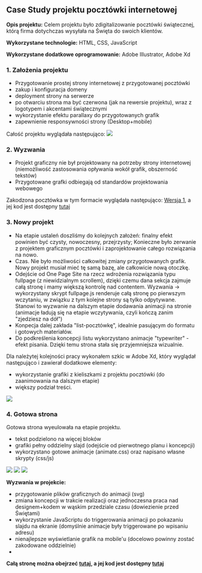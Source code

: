 ## Case Study projektu pocztówki internetowej
**Opis projektu:** Celem projektu było zdigitalizowanie pocztówki świątecznej, którą firma dotychczas wysyłała na Święta do swoich klientów.

**Wykorzystane technologie:** HTML, CSS, JavaScript
<br>

**Wykorzystane dodatkowe oprogramowanie:** Adobe Illustrator, Adobe Xd

### 1. Założenia projektu



- Przygotowanie prostej strony internetowej z przygotowanej pocztówki
- zakup i konfiguracja domeny
- deployment strony na serwerze
- po otwarciu strona ma być czerwona (jak na rewersie projektu), wraz z logotypem i akcentami świątecznymi
- wykorzystanie efektu parallaxy do przygotowanych grafik
- zapewnienie responsywności strony (Desktop+mobile)

Całość projektu wyglądała następująco:
<img src="images/casestudy/kartka.png?raw=true"/>


### 2. Wyzwania
- Projekt graficzny nie był projektowany na potrzeby strony internetowej (niemożliwość zastosowania opływania wokół grafik, obszerność tekstów)
- Przygotowane grafki odbiegają od standardów projektowania webowego

Zakodzona pocztówka w tym formacie wyglądała następująco: [Wersja 1](https://piotrpawlowski7.github.io/bfswieta_v1/),
a jej kod jest dostępny [tutaj](https://github.com/piotrpawlowski7/bfswieta_v1)

### 3. Nowy projekt
- Na etapie ustaleń doszliśmy do kolejnych założeń: finalny efekt powinien być czysty, nowoczesny, przejrzysty; Konieczne było zerwanie z projektem graficznym pocztówki i zaprojektowanie całego rozwiązania na nowo.
- Czas. Nie było możliwości całkowitej zmiany przygotowanych grafik. Nowy projekt musiał mieć tę samą bazę, ale całkowicie nową otoczkę.
- Odejście od One Page Site na rzecz wdrożenia rozwiązania typu fullpage (z niewidzialnym scrollem), dzięki czemu dana sekcja zajmuje całą stronę i mamy większą kontrolę nad contentem. Wyzwania -> wykorzystany skrypt fullpage.js renderuje całą stronę po pierwszym wczytaniu, w związku z tym kolejne strony są tylko odpytywane. Stanowi to wyzwanie na dalszym etapie dodawania animacji na stronie (animacje ładują się na etapie wczytywania, czyli kończą zanim "zjedziesz na dół")
- Konpecja dalej zakłada "list-pocztówkę", idealnie pasującym do formatu i gotowych materiałów.
- Do podkreślenia koncepcji listu wykorzystano animacje "typewriter" - efekt pisania. Dzięki temu strona stała się przyjemniejsza wizualnie.

Dla należytej kolejności pracy wykonałem szkic w Adobe Xd, który wyglądał następująco i zawierał dodatkowe elementy:
- wykorzystanie grafiki z kieliszkami z projektu pocztówki (do zaanimowania na dalszym etapie)
- większy podział treści.

<img src="images/casestudy/sketch_xd_2.png?raw=true"/>


### 4. Gotowa strona

Gotowa strona wyeulowała na etapie projektu. 
- tekst podzielono na więcej bloków
- grafiki pełny oddzielny slajd (odejście od pierwotnego planu i koncepcji)
- wykorzystano gotowe animacje (animate.css) oraz napisano własne skrypty (css/js)

<img src="images/casestudy/bf3.gif?raw=true"/>
<img src="images/casestudy/bf_6.gif?raw=true"/>
<img src="images/casestudy/bf_4.gif?raw=true"/>

**Wyzwania w projekcie:**
- przygotowanie plików graficznych do animacji (svg)
- zmiana koncepcji w trakcie realizacji oraz jednoczesna praca nad designem+kodem w wąskim przedziale czasu (dowiezienie przed Świętami)
- wykorzystanie JavaScriptu do triggerowania animacji po pokazaniu slajdu na ekranie (domyślnie animacje były triggerowane po wpisaniu adresu)
- nienajlepsze wyświetlanie grafik na mobile'u (docelowo powinny zostać zakodowane oddzielnie)
- 

**Całą stronę można obejrzeć [tutaj](https://piotrpawlowski7.github.io/bfswieta/),
a jej kod jest dostępny [tutaj](https://github.com/piotrpawlowski7/bfswieta/)**
